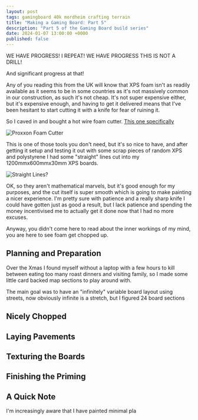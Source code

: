 ```yaml
---
layout: post
tags: gamingboard 40k mordheim crafting terrain
title: "Making a Gaming Board: Part 5"
description: "Part 5 of the Gaming Board build series"
date: 2024-01-07 13:00:00 +0000
published: false
---
```


WE HAVE PROGRESS! I REPEAT! WE HAVE PROGRESS THIS IS NOT A DRILL!

And significant progress at that!

Any of you reading this from the UK will know that XPS foam isn't as readily available as it seems to be in some countries as it's not massively common in our construction, as such it's not cheap. It's not super expensive either, but it's expensive enough, and having to get it delivered means that I've been hesitant to start cutting it with a knife for fear of ruining it.

So I caved in and bought a hot wire foam cutter. [This one specifically]()

![Proxxon Foam Cutter]()

This is one of those tools you don't need, but it's so nice to have, and after getting it setup and testing it out with some scrap pieces of random XPS and polystyrene I had some "straight" lines cut into my 1200mmx600mmx30mm XPS boards.

![Straight Lines?]()

OK, so they aren't mathematical marvels, but it's good enough for my purposes, and the cut itself is super smooth which is going to make painting a nicer experience. I'm pretty sure with patience and a really sharp knife I could have gotten just as good a result, but I lack patience and spending the money incentivised me to actually get it done now that I had no more excuses.

Anyway, you didn't come here to read about the inner workings of my mind, you are here to see foam get chopped up.

## Planning and Preparation

Over the Xmas I found myself without a laptop with a few hours to kill between eating too many roast dinners and visiting family, so I made some little card backed map sections to play around with.

The main goal was to have an "infinitely" variable board layout using streets, now obviously infinite is a stretch, but I figured 24 board sections 

## Nicely Chopped

## Laying Pavements

## Texturing the Boards

## Finishing the Priming

## A Quick Note

I'm increasingly aware that I have painted minimal pla